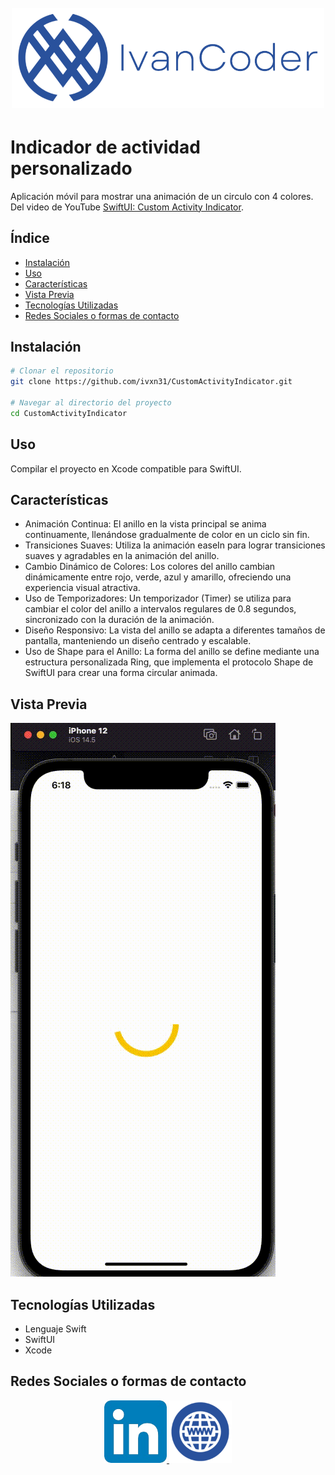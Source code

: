 
<h1 align="center">
  <br>
  <a href="http://www.ivancoder.com"><img src="./readme/imgs-contact/ivancoder.png" alt="IvanCoder" width="500"></a>
</h1>

# Indicador de actividad personalizado

Aplicación móvil para mostrar una animación de un circulo con 4 colores.<br/>
Del video de YouTube [SwiftUI: Custom Activity Indicator](https://www.youtube.com/watch?v=IQ4cuotho-U).

## Índice

- [Instalación](#instalación)
- [Uso](#uso)
- [Características](#características)
- [Vista Previa](#vista-previa)
- [Tecnologías Utilizadas](#tecnologías-utilizadas)
- [Redes Sociales o formas de contacto](#redes-sociales-o-formas-de-contacto)

## Instalación

```bash
# Clonar el repositorio
git clone https://github.com/ivxn31/CustomActivityIndicator.git

# Navegar al directorio del proyecto
cd CustomActivityIndicator
```

## Uso
Compilar el proyecto en Xcode compatible para SwiftUI.

## Características
- Animación Continua: El anillo en la vista principal se anima continuamente, llenándose gradualmente de color en un ciclo sin fin.
- Transiciones Suaves: Utiliza la animación easeIn para lograr transiciones suaves y agradables en la animación del anillo.
- Cambio Dinámico de Colores: Los colores del anillo cambian dinámicamente entre rojo, verde, azul y amarillo, ofreciendo una experiencia visual atractiva.
- Uso de Temporizadores: Un temporizador (Timer) se utiliza para cambiar el color del anillo a intervalos regulares de 0.8 segundos, sincronizado con la duración de la animación.
- Diseño Responsivo: La vista del anillo se adapta a diferentes tamaños de pantalla, manteniendo un diseño centrado y escalable.
- Uso de Shape para el Anillo: La forma del anillo se define mediante una estructura personalizada Ring, que implementa el protocolo Shape de SwiftUI para crear una forma circular animada.

## Vista Previa
<!-- Codigo de ejemplo para darle tamaño a las imagenes y mostrar mas imagenes  -->
<!-- alternativa 01 <img src="./readme/imgs-preview/preview01.png" width=100 height=100 /> -->
<!-- alternativa 02 ![preview](./readme/imgs-preview/preview01.png){width=100 height=100} -->
<!-- <img src="./readme/imgs-preview/preview01.png"/> -->
![preview](./readme/imgs-preview/preview01.gif)

## Tecnologías Utilizadas
- Lenguaje Swift
- SwiftUI
- Xcode

## Redes Sociales o formas de contacto
<p align="center">
  <a href="https://www.linkedin.com/in/ivan-tecp-martinez/" target="_blank">
    <img width="100" height="100" src="./readme/imgs-contact/linkedin.png">
  </a>
  <a href="https://www.ivancoder.com/" target="_blank">
    <img width="100" height="100" src="./readme/imgs-contact/siteweb.png">
  </a>
</p>

